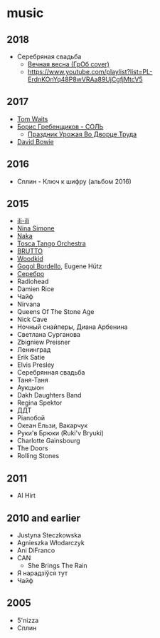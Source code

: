 # music

## 2018

- Серебряная свадьба
  - [Вечная весна (ГрОб cover)](https://www.youtube.com/watch?v=_3V3NWd0W3U)
  - https://www.youtube.com/playlist?list=PL-ErdnKOnYq48P8wVRAa89UjCgfjMtcV5

## 2017

- [Tom Waits](/2017/tom-waits.md)
- [Борис Гребенщиков - СОЛЬ](https://www.youtube.com/watch?v=mHx9qVHGfGg)
  - [Праздник Урожая Во Дворце Труда](https://www.youtube.com/watch?v=_Pj5PMr6sKY)
- [David Bowie](/2016/david-bowie.md)

## 2016

- Сплин - Ключ к шифру (альбом 2016)

## 2015

- [ili-ili](/2015/ili-ili.md)
- [Nina Simone](/2015/nina-simone.md)
- [Naka](/2015/naka.md)
- [Tosca Tango Orchestra](/2015/tosca-tango-orchestra.md)
- [BRUTTO](/2015/brutto.md)
- [Woodkid](/2015/woodkid.md)
- [Gogol Bordello](/2015/gogol-bordello.md), Eugene Hütz
- [Серебро](/2015/serebro.md)
- Radiohead
- Damien Rice
- Чайф
- Nirvana
- Queens Of The Stone Age
- Nick Cave
- Ночный снайперы, Диана Арбенина
- Светлана Сурганова
- Zbigniew Preisner
- Ленинград
- Erik Satie
- Elvis Presley
- Серебрянная свадьба
- Таня-Таня
- Аукцыон
- Dakh Daughters Band
- Regina Spektor
- ДДТ
- Pianoбой
- Океан Ельзи, Вакарчук
- Руки'в Брюки (Ruki'v Bryuki)
- Charlotte Gainsbourg
- The Doors
- Rolling Stones

## 2011

- Al Hirt

## 2010 and earlier

- Justyna Steczkowska
- Agnieszka Włodarczyk
- Ani DiFranco
- CAN
  - She Brings The Rain
- Я нарадзіўся тут
- Чайф

## 2005

- 5'nizza
- Сплин
